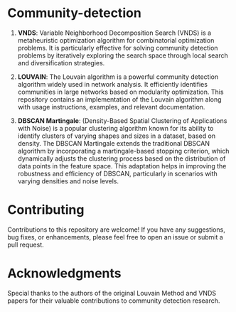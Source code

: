 # Community-detection

1. **VNDS**: Variable Neighborhood Decomposition Search (VNDS)
is a metaheuristic optimization algorithm for combinatorial optimization problems. It is particularly effective for solving community detection problems by iteratively exploring the search space through local search and diversification strategies.

2. **LOUVAIN**: 
The Louvain algorithm is a powerful community detection algorithm widely used in network analysis. It efficiently identifies communities in large networks based on modularity optimization. This repository contains an implementation of the Louvain algorithm along with usage instructions, examples, and relevant documentation.

3. **DBSCAN Martingale**: 
(Density-Based Spatial Clustering of Applications with Noise) is a popular clustering algorithm known for its ability to identify clusters of varying shapes and sizes in a dataset, based on density. The DBSCAN Martingale extends the traditional DBSCAN algorithm by incorporating a martingale-based stopping criterion, which dynamically adjusts the clustering process based on the distribution of data points in the feature space. This adaptation helps in improving the robustness and efficiency of DBSCAN, particularly in scenarios with varying densities and noise levels.

# Contributing

Contributions to this repository are welcome! If you have any suggestions, bug fixes, or enhancements, please feel free to open an issue or submit a pull request.

# Acknowledgments

Special thanks to the authors of the original Louvain Method and VNDS papers for their valuable contributions to community detection research.
